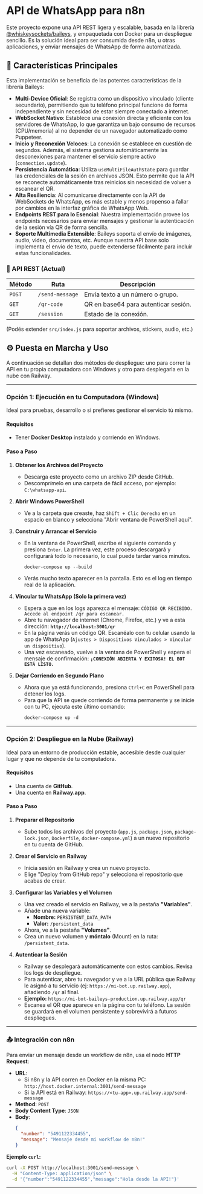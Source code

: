 # API de WhatsApp para n8n

Este proyecto expone una API REST ligera y escalable, basada en la librería [@whiskeysockets/baileys](https://github.com/WhiskeySockets/Baileys), y empaquetada con Docker para un despliegue sencillo. Es la solución ideal para ser consumida desde n8n, u otras aplicaciones, y enviar mensajes de WhatsApp de forma automatizada.

## 🚀 Características Principales

Esta implementación se beneficia de las potentes características de la librería Baileys:

- **Multi-Device Oficial**: Se registra como un dispositivo vinculado (cliente secundario), permitiendo que tu teléfono principal funcione de forma independiente y sin necesidad de estar siempre conectado a internet.
- **WebSocket Nativo**: Establece una conexión directa y eficiente con los servidores de WhatsApp, lo que garantiza un bajo consumo de recursos (CPU/memoria) al no depender de un navegador automatizado como Puppeteer.
- **Inicio y Reconexión Veloces**: La conexión se establece en cuestión de segundos. Además, el sistema gestiona automáticamente las desconexiones para mantener el servicio siempre activo (`connection.update`).
- **Persistencia Automática**: Utiliza `useMultiFileAuthState` para guardar las credenciales de la sesión en archivos JSON. Esto permite que la API se reconecte automáticamente tras reinicios sin necesidad de volver a escanear el QR.
- **Alta Resiliencia**: Al comunicarse directamente con la API de WebSockets de WhatsApp, es más estable y menos propenso a fallar por cambios en la interfaz gráfica de WhatsApp Web.
- **Endpoints REST para lo Esencial**: Nuestra implementación provee los endpoints necesarios para enviar mensajes y gestionar la autenticación de la sesión vía QR de forma sencilla.
- **Soporte Multimedia Extensible**: Baileys soporta el envío de imágenes, audio, video, documentos, etc. Aunque nuestra API base solo implementa el envío de texto, puede extenderse fácilmente para incluir estas funcionalidades.

### 📡 API REST (Actual)

| Método | Ruta            | Descripción                          |
| ------ | --------------- | ------------------------------------ |
| `POST` | `/send-message` | Envía texto a un número o grupo.     |
| `GET`  | `/qr-code`      | QR en base64 para autenticar sesión. |
| `GET`  | `/session`      | Estado de la conexión.               |

(Podés extender `src/index.js` para soportar archivos, stickers, audio, etc.)

## ⚙️ Puesta en Marcha y Uso

A continuación se detallan dos métodos de despliegue: uno para correr la API en tu propia computadora con Windows y otro para desplegarla en la nube con Railway.

---

### Opción 1: Ejecución en tu Computadora (Windows)

Ideal para pruebas, desarrollo o si prefieres gestionar el servicio tú mismo.

#### **Requisitos**

- Tener **Docker Desktop** instalado y corriendo en Windows.

#### **Paso a Paso**

1.  **Obtener los Archivos del Proyecto**

    - Descarga este proyecto como un archivo ZIP desde GitHub.
    - Descomprímelo en una carpeta de fácil acceso, por ejemplo: `C:\whatsapp-api`.

2.  **Abrir Windows PowerShell**

    - Ve a la carpeta que creaste, haz `Shift + Clic Derecho` en un espacio en blanco y selecciona "Abrir ventana de PowerShell aquí".

3.  **Construir y Arrancar el Servicio**

    - En la ventana de PowerShell, escribe el siguiente comando y presiona `Enter`. La primera vez, este proceso descargará y configurará todo lo necesario, lo cual puede tardar varios minutos.
      ```powershell
      docker-compose up --build
      ```
    - Verás mucho texto aparecer en la pantalla. Esto es el log en tiempo real de la aplicación.

4.  **Vincular tu WhatsApp (Solo la primera vez)**

    - Espera a que en los logs aparezca el mensaje:
      `CÓDIGO QR RECIBIDO. Accede al endpoint /qr para escanear.`
    - Abre tu navegador de internet (Chrome, Firefox, etc.) y ve a esta dirección: **`http://localhost:3001/qr`**
    - En la página verás un código QR. Escanéalo con tu celular usando la app de WhatsApp (`Ajustes > Dispositivos Vinculados > Vincular un dispositivo`).
    - Una vez escaneado, vuelve a la ventana de PowerShell y espera el mensaje de confirmación: **`¡CONEXIÓN ABIERTA Y EXITOSA! EL BOT ESTÁ LISTO.`**

5.  **Dejar Corriendo en Segundo Plano**

    - Ahora que ya está funcionando, presiona `Ctrl+C` en PowerShell para detener los logs.
    - Para que la API se quede corriendo de forma permanente y se inicie con tu PC, ejecuta este último comando:
      ```powershell
      docker-compose up -d
      ```

---

### Opción 2: Despliegue en la Nube (Railway)

Ideal para un entorno de producción estable, accesible desde cualquier lugar y que no depende de tu computadora.

#### **Requisitos**

- Una cuenta de **GitHub**.
- Una cuenta en **Railway.app**.

#### **Paso a Paso**

1.  **Preparar el Repositorio**

    - Sube todos los archivos del proyecto (`app.js`, `package.json`, `package-lock.json`, `Dockerfile`, `docker-compose.yml`) a un nuevo repositorio en tu cuenta de GitHub.

2.  **Crear el Servicio en Railway**

    - Inicia sesión en Railway y crea un nuevo proyecto.
    - Elige "Deploy from GitHub repo" y selecciona el repositorio que acabas de crear.

3.  **Configurar las Variables y el Volumen**

    - Una vez creado el servicio en Railway, ve a la pestaña **"Variables"**.
    - Añade una nueva variable:
      - **Nombre:** `PERSISTENT_DATA_PATH`
      - **Valor:** `/persistent_data`
    - Ahora, ve a la pestaña **"Volumes"**.
    - Crea un nuevo volumen y **móntalo** (Mount) en la ruta: `/persistent_data`.

4.  **Autenticar la Sesión**

    - Railway se desplegará automáticamente con estos cambios. Revisa los logs de despliegue.
    - Para autenticar, abre tu navegador y ve a la URL pública que Railway le asignó a tu servicio (ej: `https://mi-bot.up.railway.app`), añadiendo `/qr` al final.
    - **Ejemplo:** `https://mi-bot-baileys-production.up.railway.app/qr`
    - Escanea el QR que aparece en la página con tu teléfono. La sesión se guardará en el volumen persistente y sobrevivirá a futuros despliegues.

---

### 📤 Integración con n8n

Para enviar un mensaje desde un workflow de n8n, usa el nodo **HTTP Request**:

- **URL**:
  - Si n8n y la API corren en Docker en la misma PC: `http://host.docker.internal:3001/send-message`
  - Si la API está en Railway: `https://<tu-app>.up.railway.app/send-message`
- **Method**: `POST`
- **Body Content Type**: `JSON`
- **Body**:
  ```json
  {
    "number": "5491122334455",
    "message": "Mensaje desde mi workflow de n8n!"
  }
  ```

**Ejemplo **`curl`**:**

```bash
curl -X POST http://localhost:3001/send-message \
  -H "Content-Type: application/json" \
  -d '{"number":"5491122334455","message":"Hola desde la API!"}'
```

---
